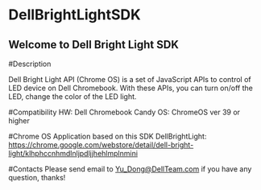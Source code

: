 DellBrightLightSDK
==================

Welcome to Dell Bright Light SDK
---------------------------------

#Description

Dell Bright Light API (Chrome OS) is a set of JavaScript APIs to control of LED device on Dell Chromebook. With these APIs, you can turn on/off the LED, change the color of the LED light.

#Compatibility
HW: Dell Chromebook Candy
OS: ChromeOS ver 39 or higher

#Chrome OS Application based on this SDK
DellBrightLight: https://chrome.google.com/webstore/detail/dell-bright-light/klhphccnhmdlnljpdljjhehlmplnmini

#Contacts
Please send email to Yu_Dong@DellTeam.com if you have any question, thanks!

